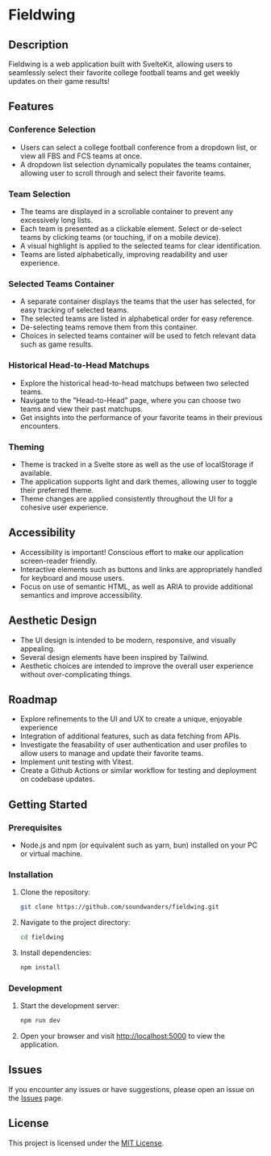 # Fieldwing

## Description

Fieldwing is a web application built with SvelteKit, allowing users to seamlessly select their favorite college football teams and get weekly updates on their game results!

## Features

### Conference Selection

- Users can select a college football conference from a dropdown list, or view all FBS and FCS teams at once.
- A dropdown list selection dynamically populates the teams container, allowing user to scroll through and select their favorite teams.

### Team Selection

- The teams are displayed in a scrollable container to prevent any excessively long lists.
- Each team is presented as a clickable element. Select or de-select teams by clicking teams (or touching, if on a mobile device).
- A visual highlight is applied to the selected teams for clear identification.
- Teams are listed alphabetically, improving readability and user experience.

### Selected Teams Container

- A separate container displays the teams that the user has selected, for easy tracking of selected teams.
- The selected teams are listed in alphabetical order for easy reference.
- De-selecting teams remove them from this container.
- Choices in selected teams container will be used to fetch relevant data such as game results.

### Historical Head-to-Head Matchups

- Explore the historical head-to-head matchups between two selected teams.
- Navigate to the "Head-to-Head" page, where you can choose two teams and view their past matchups.
- Get insights into the performance of your favorite teams in their previous encounters.

### Theming

- Theme is tracked in a Svelte store as well as the use of localStorage if available.
- The application supports light and dark themes, allowing user to toggle their preferred theme.
- Theme changes are applied consistently throughout the UI for a cohesive user experience.

## Accessibility

- Accessibility is important! Conscious effort to make our application screen-reader friendly.
- Interactive elements such as buttons and links are appropriately handled for keyboard and mouse users.
- Focus on use of semantic HTML, as well as ARIA to provide additional semantics and improve accessibility.

## Aesthetic Design

- The UI design is intended to be modern, responsive, and visually appealing.
- Several design elements have been inspired by Tailwind.
- Aesthetic choices are intended to improve the overall user experience without over-complicating things.

## Roadmap

- Explore refinements to the UI and UX to create a unique, enjoyable experience
- Integration of additional features, such as data fetching from APIs.
- Investigate the feasability of user authentication and user profiles to allow users to manage and update their favorite teams.
- Implement unit testing with Vitest.
- Create a Github Actions or similar workflow for testing and deployment on codebase updates.

## Getting Started

### Prerequisites

- Node.js and npm (or equivalent such as yarn, bun) installed on your PC or virtual machine.

### Installation

1. Clone the repository:

   ```bash
   git clone https://github.com/soundwanders/fieldwing.git
   ```

2. Navigate to the project directory:

   ```bash
   cd fieldwing
   ```

3. Install dependencies:

   ```bash
   npm install
   ```

### Development

1. Start the development server:

   ```bash
   npm run dev
   ```

2. Open your browser and visit [http://localhost:5000](http://localhost:5000) to view the application.

## Issues

If you encounter any issues or have suggestions, please open an issue on the [Issues](https://github.com/your-username/project-name/issues) page.

## License

This project is licensed under the [MIT License](LICENSE).
